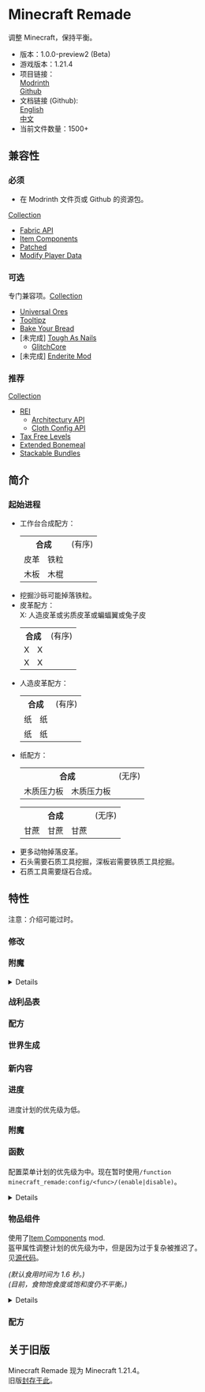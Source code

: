 # Minecraft Remade

调整 Minecraft，保持平衡。

- 版本：1.0.0-preview2 (Beta)
- 游戏版本：1.21.4
- 项目链接：  
  [Modrinth](https://modrinth.com/datapack/minecraft_remade)  
  [Github](https://github.com/Minecrafthyr/minecraft_remade)
- 文档链接 (Github):  
  [English](https://github.com/Minecrafthyr/minecraft_remade/tree/main/Readme.md)  
  [中文](https://github.com/Minecrafthyr/minecraft_remade/tree/main/Readme/中文.md)
- 当前文件数量：1500+

## 兼容性

### 必须

- 在 Modrinth 文件页或 Github 的资源包。

[Collection](https://modrinth.com/collection/vv2GYBKe)

- [Fabric API](https://www.modrinth.com/mod/P7dR8mSH)
- [Item Components](https://www.modrinth.com/mod/wOl8aLro)
- [Patched](https://www.modrinth.com/mod/IBlGrJtC)
- [Modify Player Data](https://modrinth.com/mod/e706DYY5)

### 可选

专门兼容项。[Collection](https://modrinth.com/collection/OomzyzBT)

- [Universal Ores](https://modrinth.com/mod/68kWHuUF)
- [Tooltipz](https://modrinth.com/mod/6FNv53gc)
- [Bake Your Bread](https://modrinth.com/mod/6FNv53gc/4cgX9zXl)
- \[未完成\] [Tough As Nails](https://modrinth.com/mod/ge1sOdFH)
  - [GlitchCore](https://modrinth.com/mod/s3dmwKy5)
- \[未完成\] [Enderite Mod](https://modrinth.com/mod/6lvRWqbA)

### 推荐

[Collection](https://modrinth.com/collection/xnfbeiAU)

- [REI](https://modrinth.com/mod/nfn13YXA)
  - [Architectury API](https://modrinth.com/mod/lhGA9TYQ)
  - [Cloth Config API](https://modrinth.com/mod/9s6osm5g)
- [Tax Free Levels](https://modrinth.com/mod/jCBrrLTs)
- [Extended Bonemeal](https://modrinth.com/mod/bHkCoxMs)
- [Stackable Bundles](https://modrinth.com/mod/Hs0QCDz6)

## 简介

### 起始进程

- 工作台合成配方：
  <table>
    <tr> <th colspan=99>合成 <td>(有序)
    <tr> <td>皮革 <td>铁粒
    <tr> <td>木板 <td>木棍
  </table>
- 挖掘沙砾可能掉落铁粒。
- 皮革配方：  
  X: 人造皮革或劣质皮革或蝙蝠翼或兔子皮
  <table>
    <tr> <th colspan=99>合成 <td>(有序)
    <tr> <td>X <td>X
    <tr> <td>X <td>X
  </table>
- 人造皮革配方：
  <table>
    <tr> <th colspan=99>合成 <td>(有序)
    <tr> <td>纸 <td>纸
    <tr> <td>纸 <td>纸
  </table>
- 纸配方：
  <table>
    <tr> <th colspan=99>合成 <td>(无序)
    <tr> <td>木质压力板 <td>木质压力板
  </table>
  <table>
    <tr> <th colspan=99>合成 <td>(无序)
    <tr> <td>甘蔗 <td>甘蔗 <td>甘蔗
  </table>
- 更多动物掉落皮革。
- 石头需要石质工具挖掘，深板岩需要铁质工具挖掘。
- 石质工具需要燧石合成。

## 特性

注意：介绍可能过时。

### 修改

#### <span style="font-size:16px;">附魔</span>

<details>

</details>

#### <span style="font-size:16px;">战利品表</span>

#### <span style="font-size:16px;">配方</span>

#### <span style="font-size:16px;">世界生成</span>

### 新内容

#### <span style="font-size:16px;">进度</span>

进度计划的优先级为低。

#### <span style="font-size:16px;">附魔</span>

#### <span style="font-size:16px;">函数</span>

配置菜单计划的优先级为中。现在暂时使用`/function minecraft_remade:config/<func>/(enable|disable)`。

<details>

- 攻击 CD：一些伤害类型（玩家攻击、生物攻击等）现在无视冷却时间，所以这里有一个针对玩家和史莱姆的额外攻击 CD。
- 火箭：落地时，点燃的箭会在方块上点火。
- 雪球融化：燃烧的雪球会被清除。
- 土径加速：土径上的生物+10%移动速度。
- 光灵箭发光：实体光灵箭现在始终发光。
- 鞘翅缓降：装备鞘翅给予你缓降效果。
- 切石机伤害：切石机伤害生物。
- 再生：修改了玩家自然生命恢复。生命恢复时间随难度倍增（秒）
  <table>
    <tr> <th>饱食度 <th>18 <th>12 <th>6
    <tr> <th>和平   <td>1  <td>2  <td>3
    <tr> <th>简单   <td>2  <td>4  <td>6
    <tr> <th>普通   <td>4  <td>6  <td>12
    <tr> <th>困难   <td>8  <td>16 <td>24
  </table>
- 快速攀爬：在可攀爬方块上按跳跃键（默认：空格）和前/后/左/右键（默认：W/A/S/D）移动更快。
- 食物消耗：食物消耗值不断增加。跳跃消耗更多。
- 安全摔落距离：玩家安全摔落距离属性为 4.0 而非 3.0，潜行再次增加 1 格安全摔落距离。
- 触发器：  
  `/trigger minecraft_remade.back_to_death_location`返回死亡位置。（默认禁用）  
  `/trigger minecraft_remade.get_death_location`获取死亡位置。（默认禁用）  
  `/trigger minecraft_remade.config`在聊天栏展示配置界面。（计划中）  
  `/trigger minecraft_remade.hat`移动 1 个主手物品到头上。  
  `/trigger minecraft_remade.hat.make`将主手物品设置为可佩戴到头上。`/trigger minecraft_remade.hat.unmake`解除功能。  
  `/trigger minecraft_remade.random_teleport`或`/trigger minecraft_remade.rtp`以`(0,0)`点为圆心，半径 10000 方块的随机传送。（默认禁用）  
  `/trigger minecraft_remade.sit`不踩在空气上时坐下。（默认禁用）  
  `/trigger minecraft_remade.surface`传送至当前位置的世界最高点。（默认禁用）  
  `/trigger minecraft_remade.suicide`自杀。（默认禁用）

</details>

### <span style="font-size:16px;">物品组件</span>

使用了[Item Components](https://www.modrinth.com/mod/item-components) mod.  
盔甲属性调整计划的优先级为中，但是因为过于复杂被推迟了。  
见[源代码](https://github.com/Minecrafthyr/minecraft_remade/tree/main/data/minecraft_remade/item_conponents)。

_(默认食用时间为 1.6 秒。)_  
_(目前，食物饱食度或饱和度仍不平衡。)_

<details>

- 更多物品有 64 最大堆叠数量。
- 末影珍珠有 0.5 秒攻击冷却。
- 物品“重锤，沉重核心，烈焰棒，烈焰粉，末地烛，黑曜石，哭泣的黑曜石，末影箱，重生锚，基岩，强化深板岩，末地传送门框架，刷怪笼，试炼刷怪笼，宝库，所有命令方块”免疫火焰。
- 食用发光浆果给你发光效果。
- 西瓜片使用返还西瓜种子。
- 牛奶有 1 饱食度，2 饱和度。
- 纸可以使用，需要 3.2 秒，有 10 秒冷却时间，恢复 5 点生命值（瞬间恢复效果）。
- 腐肉有 2 饱食度，2 饱和度，30 秒饥饿效果，20%概率有 5 秒 剧毒效果。
- 小麦种子和南瓜种子可以食用，有 0.5 饱和度。
- 糖可食用，总是可以食用，有 1 饱食度，0.4 饱和度。
- 下界合金系列物品为少见稀有度。
- 重锤无法破坏，  
  <span style="color:green;">10 攻击伤害  
  0.6 攻击速度</span>
- 工具最大损伤值：木 = 16，石 = 64，铁 = 384，金 = 32，钻石 = 1536，下界合金 = 2048。
- 棕色、红色蘑菇可食用，需要 0.8 秒，有 1 饱食度，1.2 饱和度。红色蘑菇附加 2 级剧毒状态效果 10 秒。

</details>

### <span style="font-size:16px;">配方</span>

## 关于旧版

Minecraft Remade 现为 Minecraft 1.21.4。  
旧版[封存于此](https://github.com/Minecrafthyr/mcre)。
